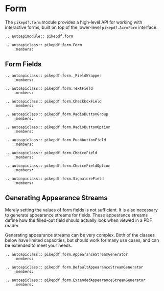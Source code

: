 # Form

The `pikepdf.form` module provides a high-level API for working with interactive forms, built on top of the lower-level `pikepdf.AcroForm` interface.

```{eval-rst}
.. autoapimodule:: pikepdf.form

.. autoapiclass:: pikepdf.form.Form
    :members:
```

## Form Fields

```{eval-rst}
.. autoapiclass:: pikepdf.form._FieldWrapper
    :members:
```

```{eval-rst}
.. autoapiclass:: pikepdf.form.TextField
    :members:
```

```{eval-rst}
.. autoapiclass:: pikepdf.form.CheckboxField
    :members:
```

```{eval-rst}
.. autoapiclass:: pikepdf.form.RadioButtonGroup
    :members:
```

```{eval-rst}
.. autoapiclass:: pikepdf.form.RadioButtonOption
    :members:
```

```{eval-rst}
.. autoapiclass:: pikepdf.form.PushbuttonField
    :members:
```

```{eval-rst}
.. autoapiclass:: pikepdf.form.ChoiceField
    :members:
```

```{eval-rst}
.. autoapiclass:: pikepdf.form.ChoiceFieldOption
    :members:
```

```{eval-rst}
.. autoapiclass:: pikepdf.form.SignatureField
    :members:
```

## Generating Appearance Streams

Merely setting the values of form fields is not sufficient. It is also necessary to
generate appearance streams for fields. These appearance streams define how the filled-out
field should actually look when viewed in a PDF reader.

Generating appearance streams can be very complex. Both of the classes below have limited
capacities, but should work for many use cases, and can be extended to meet your needs.

```{eval-rst}
.. autoapiclass:: pikepdf.form.AppearanceStreamGenerator
    :members:
```

```{eval-rst}
.. autoapiclass:: pikepdf.form.DefaultAppearanceStreamGenerator
    :members:
```

```{eval-rst}
.. autoapiclass:: pikepdf.form.ExtendedAppearanceStreamGenerator
    :members:


```
